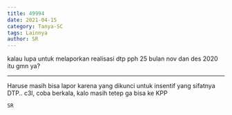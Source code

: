 ```yaml
---
title: 49994
date: 2021-04-15
category: Tanya-SC
tags: Lainnya
author: SR
---
```


kalau lupa untuk melaporkan realisasi dtp pph 25 bulan nov dan des 2020 itu gmn ya?

---

Haruse masih bisa lapor karena yang dikunci untuk insentif yang sifatnya DTP.. c3l, coba berkala, kalo masih tetep ga bisa ke KPP

`SR`
